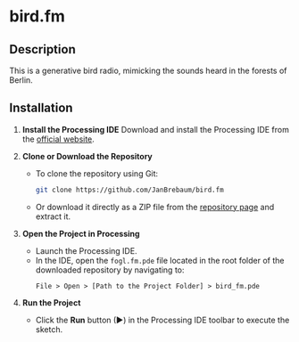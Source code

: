 # bird.fm

## Description
This is a generative bird radio, mimicking the sounds heard in the forests of Berlin.

## Installation

1. **Install the Processing IDE**
   Download and install the Processing IDE from the [official website](https://processing.org/download/).

2. **Clone or Download the Repository**
   - To clone the repository using Git:
     ```bash
     git clone https://github.com/JanBrebaum/bird.fm
     ```
   - Or download it directly as a ZIP file from the [repository page](https://github.com/JanBrebaum/bird.fm) and extract it.

3. **Open the Project in Processing**
   - Launch the Processing IDE.  
   - In the IDE, open the `fogl.fm.pde` file located in the root folder of the downloaded repository by navigating to:
     ```
     File > Open > [Path to the Project Folder] > bird_fm.pde
     ```

4. **Run the Project**
   - Click the **Run** button (▶) in the Processing IDE toolbar to execute the sketch.

